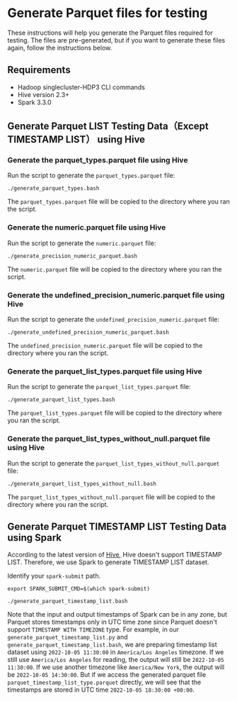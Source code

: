 # Generate Parquet files for testing

These instructions will help you generate the Parquet files required for testing.
The files are pre-generated, but if you want to generate these files again,
follow the instructions below.

## Requirements

- Hadoop singlecluster-HDP3 CLI commands
- Hive version 2.3+
- Spark 3.3.0

## Generate Parquet LIST Testing Data（Except TIMESTAMP LIST） using Hive

### Generate the parquet_types.parquet file using Hive

Run the script to generate the `parquet_types.parquet` file:

```shell script
./generate_parquet_types.bash
```

The `parquet_types.parquet` file will be copied to the directory where you ran the script.

### Generate the numeric.parquet file using Hive

Run the script to generate the `numeric.parquet` file:

```shell script
./generate_precision_numeric_parquet.bash
```

The `numeric.parquet` file will be copied to the directory where you ran the script.

### Generate the undefined_precision_numeric.parquet file using Hive

Run the script to generate the `undefined_precision_numeric.parquet` file:

```shell script
./generate_undefined_precision_numeric_parquet.bash
```

The `undefined_precision_numeric.parquet` file will be copied to the directory where you ran the script.

### Generate the parquet_list_types.parquet file using Hive

Run the script to generate the `parquet_list_types.parquet` file:

```shell script
./generate_parquet_list_types.bash
```

The `parquet_list_types.parquet` file will be copied to the directory where you ran the script.

### Generate the parquet_list_types_without_null.parquet file using Hive

Run the script to generate the `parquet_list_types_without_null.parquet` file:

```shell script
./generate_parquet_list_types_without_null.bash
```

The `parquet_list_types_without_null.parquet` file will be copied to the directory where you ran the script.

## Generate Parquet TIMESTAMP LIST Testing Data using Spark

According to the latest version of [Hive](https://github.com/apache/hive/blob/4e4e39c471094567dcdfd9840edbd99d7eafc230/ql/src/java/org/apache/hadoop/hive/ql/io/parquet/vector/VectorizedParquetRecordReader.java#L578),
Hive doesn't support TIMESTAMP LIST. Therefore, we use Spark to generate TIMESTAMP LIST dataset. 

Identify your `spark-submit` path.

```shell
export SPARK_SUBMIT_CMD=$(which spark-submit)

./generate_parquet_timestamp_list.bash
```

Note that the input and output timestamps of Spark can be in any zone, but Parquet stores timestamps only in UTC time zone since Parquet doesn't support `TIMESTAMP WITH TIMEZONE` type. 
For example, in our `generate_parquet_timestamp_list.py` and `generate_parquet_timestamp_list.bash`, we are preparing timestamp list dataset using 
`2022-10-05 11:30:00` in `America/Los Angeles` timezone. If we still use `America/Los Angeles` for reading, the output will still be `2022-10-05 11:30:00`. 
If we use another timezone like `America/New York`, the output will be `2022-10-05 14:30:00`. But if we access 
the generated parquet file `parquet_timestamp_list_type.parquet` directly, we will see that the timestamps are stored in UTC time `2022-10-05 18:30:00 +00:00`. 
